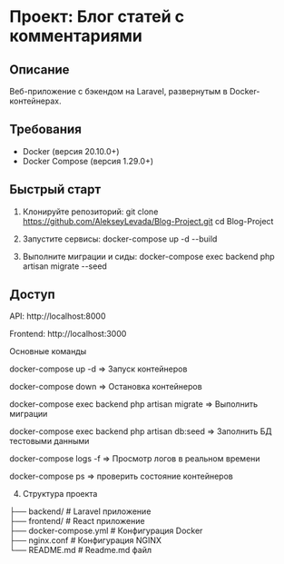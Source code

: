 # Проект: Блог статей с комментариями

## Описание
Веб-приложение с бэкендом на Laravel, развернутым в Docker-контейнерах.

## Требования
- Docker (версия 20.10.0+)
- Docker Compose (версия 1.29.0+)

## Быстрый старт

1. Клонируйте репозиторий:
git clone https://github.com/AlekseyLevada/Blog-Project.git
cd Blog-Project

2. Запустите сервисы:
docker-compose up -d --build

3. Выполните миграции и сиды:
docker-compose exec backend php artisan migrate --seed

## Доступ
API: http://localhost:8000

Frontend: http://localhost:3000

Основные команды

docker-compose up -d => Запуск контейнеров  

docker-compose down => 	Остановка контейнеров  

docker-compose exec backend php artisan migrate => Выполнить миграции  

docker-compose exec backend php artisan db:seed => 	Заполнить БД тестовыми данными  

docker-compose logs -f => Просмотр логов в реальном времени  

docker-compose ps => проверить состояние контейнеров

4. Структура проекта

├── backend/               # Laravel приложение  
├── frontend/              # React приложение  
├── docker-compose.yml     # Конфигурация Docker  
├── nginx.conf             # Конфигурация NGINX  
└── README.md              # Readme.md файл  
